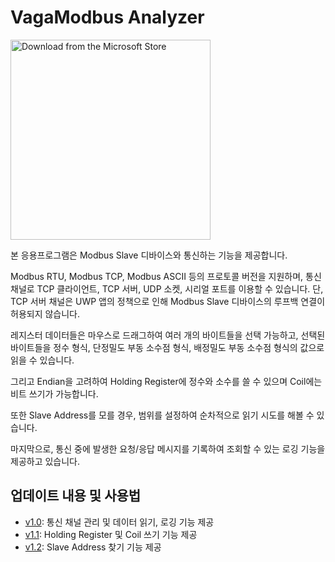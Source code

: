 # VagaModbus Analyzer
<a href="https://apps.microsoft.com/store/detail/9pg8qtrlp62x?cid=github&mode=direct"><img src="https://learn.microsoft.com/en-us/windows/apps/images/new-badge-light.png" alt="Download from the Microsoft Store" width='320' /></a>

본 응용프로그램은 Modbus Slave 디바이스와 통신하는 기능을 제공합니다.  

Modbus RTU, Modbus TCP, Modbus ASCII 등의 프로토콜 버전을 지원하며, 통신 채널로 TCP 클라이언트, TCP 서버, UDP 소켓, 시리얼 포트를 이용할 수 있습니다. 단, TCP 서버 채널은 UWP 앱의 정책으로 인해 Modbus Slave 디바이스의 루프백 연결이 허용되지 않습니다.  

레지스터 데이터들은 마우스로 드래그하여 여러 개의 바이트들을 선택 가능하고, 선택된 바이트들을 정수 형식, 단정밀도 부동 소수점 형식, 배정밀도 부동 소수점 형식의 값으로 읽을 수 있습니다.  

그리고 Endian을 고려하여 Holding Register에 정수와 소수를 쓸 수 있으며 Coil에는 비트 쓰기가 가능합니다.  

또한 Slave Address를 모를 경우, 범위를 설정하여 순차적으로 읽기 시도를 해볼 수 있습니다.  

마지막으로, 통신 중에 발생한 요청/응답 메시지를 기록하여 조회할 수 있는 로깅 기능을 제공하고 있습니다.  

## 업데이트 내용 및 사용법
- [v1.0](https://blog.naver.com/vagabond-k/222488169575): 통신 채널 관리 및 데이터 읽기, 로깅 기능 제공
- [v1.1](https://blog.naver.com/vagabond-k/222619234580): Holding Register 및 Coil 쓰기 기능 제공
- [v1.2](https://blog.naver.com/vagabond-k/223948738205): Slave Address 찾기 기능 제공
